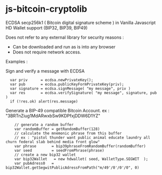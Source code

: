 # js-bitcoin-cryptolib

ECDSA secp256k1 ( Bitcoin digital signature scheme ) in Vanilla Javascript 
HD Wallet support (BIP32, BIP39, BIP49)

Does not refer to any external library for security reasons :

* Can be downloaded and run as is into any browser
* Does not require network access.

Examples :

Sign and verify a message with ECDSA
```
  var priv      = ecdsa.newPrivateKey();
  var pub       = ecdsa.publicKeyFormPrivateKey(priv);
  var signature = ecdsa.signMessage( "my message", priv )
  var res       = ecdsa.verifySignature( "my message", signature, pub )
  if (!res.ok) alert(res.message)
```

Generate a BIP-49 compatible Bitcoin Account.  ex : "3BRTnZiug1MdARwxbSw9KDPfxjDDW6D1YZ"
```
    // generate a random buffer
    var randomBuffer = getRandomBuffer(128)
    // calculate the mnemonic phrase from this buffer
    // ex : "pistol thunder want public animal educate laundry all churn federal slab behind media front glow"
    var phrase       = bip39phraseFromRandomBuffer(randomBuffer)
    var seed         = seedFromPhrase(phrase)
    // create a new bip32 wallet
    var bip32Wallet   = new hdwallet( seed, WalletType.SEGWIT  );
    var pubAdress0   = bip32Wallet.getSegwitPublicAdressFromPath("m/49'/0'/0'/0", 0)
```
